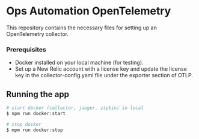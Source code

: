 # Ops Automation OpenTelemetry

This repository contains the necessary files for setting up an OpenTelemetry collector.

### Prerequisites

- Docker installed on your local machine (for testing).
- Set up a New Relic account with a license key and update the license key in the collector-config.yaml file under the exporter section of OTLP.

## Running the app

```bash
# start docker (collector, jaeger, zipkin) in local
$ npm run docker:start

# stop docker
$ mpm run docker:stop
```
